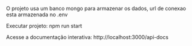 
O projeto usa um banco mongo para armazenar os dados, url de conexao esta armazenada no .env

Executar projeto:
  npm run start

Acesse a documentação interativa:
  http://localhost:3000/api-docs